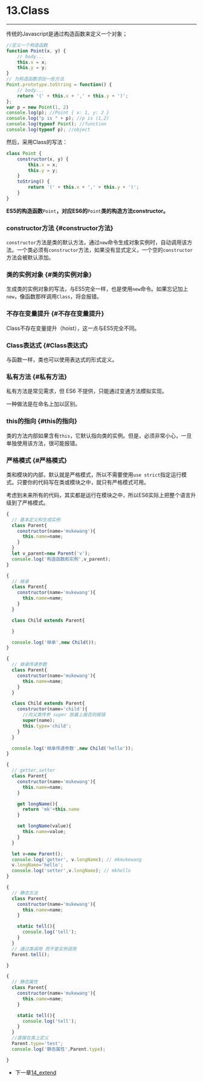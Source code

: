 # 13.Class

---

传统的Javascript是通过构造函数来定义一个对象；

```js
//定义一个构造函数
function Point(x, y) {
    // body...
    this.x = x;
    this.y = y;
}
// 为构造函数添加一些方法
Point.prototype.toString = function() {
    // body...
    return '(' + this.x + ',' + this.y + ')';
};
var p = new Point(1, 2)
console.log(p); //Point { x: 1, y: 2 }
console.log("p is " + p); //p is (1,2)
console.log(typeof Point); //function
console.log(typeof p); //object
```

然后，采用Class的写法：

```js
class Point {
    constructor(x, y) {
        this.x = x;
        this.y = y;
    }
    toString() {
        return '(' + this.x + ',' + this.y + ')';
    }
}
```

**ES5的构造函数**`Point`**，对应ES6的**`Point`**类的构造方法constructor。**

### constructor方法 {#constructor方法}

`constructor`方法是类的默认方法，通过`new`命令生成对象实例时，自动调用该方法。一个类必须有`constructor`方法，如果没有显式定义，一个空的`constructor`方法会被默认添加。

### 类的实例对象 {#类的实例对象}

生成类的实例对象的写法，与ES5完全一样，也是使用`new`命令。如果忘记加上`new`，像函数那样调用`Class`，将会报错。

### 不存在变量提升 {#不存在变量提升}

Class不存在变量提升（hoist），这一点与ES5完全不同。

### Class表达式 {#Class表达式}

与函数一样，类也可以使用表达式的形式定义。

### 私有方法 {#私有方法}

私有方法是常见需求，但 ES6 不提供，只能通过变通方法模拟实现。

一种做法是在命名上加以区别。

### this的指向 {#this的指向}

类的方法内部如果含有`this`，它默认指向类的实例。但是，必须非常小心，一旦单独使用该方法，很可能报错。

### 严格模式 {#严格模式}

类和模块的内部，默认就是严格模式，所以不需要使用`use strict`指定运行模式。只要你的代码写在类或模块之中，就只有严格模式可用。

考虑到未来所有的代码，其实都是运行在模块之中，所以ES6实际上把整个语言升级到了严格模式。


```js
{
  // 基本定义和生成实例
  class Parent{
    constructor(name='mukewang'){
      this.name=name;
    }
  }
  let v_parent=new Parent('v');
  console.log('构造函数和实例',v_parent);
}

{
  // 继承
  class Parent{
    constructor(name='mukewang'){
      this.name=name;
    }
  }

  class Child extends Parent{

  }

  console.log('继承',new Child());
}

{
  // 继承传递参数
  class Parent{
    constructor(name='mukewang'){
      this.name=name;
    }
  }

  class Child extends Parent{
    constructor(name='child'){
      //向父类传参 super 放最上面否则报错
      super(name);
      this.type='child';
    }
  }

  console.log('继承传递参数',new Child('hello'));
}

{
  // getter,setter
  class Parent{
    constructor(name='mukewang'){
      this.name=name;
    }

    get longName(){
      return 'mk'+this.name
    }

    set longName(value){
      this.name=value;
    }
  }

  let v=new Parent();
  console.log('getter', v.longName); // mkmukewang
  v.longName='hello';
  console.log('setter',v.longName); // mkhello
}

{
  // 静态方法
  class Parent{
    constructor(name='mukewang'){
      this.name=name;
    }

    static tell(){
      console.log('tell');
    }
  }
  // 通过类调用 而不是实例调用
  Parent.tell();

}

{
  // 静态属性
  class Parent{
    constructor(name='mukewang'){
      this.name=name;
    }

    static tell(){
      console.log('tell');
    }
  }
  //直接在类上定义
  Parent.type='test';
  console.log('静态属性',Parent.type);

}
```

* 下一章[14_extend](https://github.com/oorzc/study-js/blob/master/es6_note/14_extend/00.md)